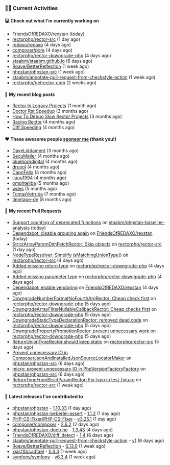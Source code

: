 ### 👨‍💻 Current Activities


#### 💻 Check out what I'm currently working on

- [FriendsOfREDAXO/rexstan](https://github.com/FriendsOfREDAXO/rexstan) (today)
- [rectorphp/rector-src](https://github.com/rectorphp/rector-src) (1 day ago)
- [redaxo/redaxo](https://github.com/redaxo/redaxo) (4 days ago)
- [composer/pcre](https://github.com/composer/pcre) (4 days ago)
- [rectorphp/rector-downgrade-php](https://github.com/rectorphp/rector-downgrade-php) (4 days ago)
- [staabm/staabm.github.io](https://github.com/staabm/staabm.github.io) (6 days ago)
- [Roave/BetterReflection](https://github.com/Roave/BetterReflection) (1 week ago)
- [phpstan/phpstan-src](https://github.com/phpstan/phpstan-src) (1 week ago)
- [staabm/annotate-pull-request-from-checkstyle-action](https://github.com/staabm/annotate-pull-request-from-checkstyle-action) (1 week ago)
- [rectorphp/getrector-com](https://github.com/rectorphp/getrector-com) (2 weeks ago)


#### 📜 My recent blog posts

- [Rector In Legacy Projects](https://staabm.github.io/2023/07/23/rector-in-legacy-projects.html) (1 month ago)
- [Doctor Rst Speedup](https://staabm.github.io/2023/05/18/doctor-rst-speedup.html) (3 months ago)
- [How To Debug Slow Rector Projects](https://staabm.github.io/2023/05/10/how-to-debug-slow-rector-projects.html) (3 months ago)
- [Racing Rector](https://staabm.github.io/2023/05/06/racing-rector.html) (4 months ago)
- [Diff Speeding](https://staabm.github.io/2023/05/01/diff-speeding.html) (4 months ago)


#### ❤️ These awesome people [sponsor me](https://github.com/sponsors/staabm) (thank you!)

- [DaveLiddament](https://github.com/DaveLiddament) (3 months ago)
- [SecuMailer](https://github.com/SecuMailer) (4 months ago)
- [bluehorndigital](https://github.com/bluehorndigital) (4 months ago)
- [drupol](https://github.com/drupol) (4 months ago)
- [CapnFelix](https://github.com/CapnFelix) (4 months ago)
- [iluuu1994](https://github.com/iluuu1994) (4 months ago)
- [omphteliba](https://github.com/omphteliba) (5 months ago)
- [wdes](https://github.com/wdes) (5 months ago)
- [TomasVotruba](https://github.com/TomasVotruba) (7 months ago)
- [timetape-de](https://github.com/timetape-de) (8 months ago)


#### 🔨 My recent Pull Requests

- [Support counting of deprecated functions](https://github.com/staabm/phpstan-baseline-analysis/pull/132) on [staabm/phpstan-baseline-analysis](https://github.com/staabm/phpstan-baseline-analysis) (today)
- [Dependabot: disable grouping again](https://github.com/FriendsOfREDAXO/rexstan/pull/570) on [FriendsOfREDAXO/rexstan](https://github.com/FriendsOfREDAXO/rexstan) (today)
- [StrictArrayParamDimFetchRector: Skip objects](https://github.com/rectorphp/rector-src/pull/4907) on [rectorphp/rector-src](https://github.com/rectorphp/rector-src) (1 day ago)
- [NodeTypeResolver: Simplify isMatchingUnionType()](https://github.com/rectorphp/rector-src/pull/4895) on [rectorphp/rector-src](https://github.com/rectorphp/rector-src) (4 days ago)
- [Added missing return type](https://github.com/rectorphp/rector-downgrade-php/pull/189) on [rectorphp/rector-downgrade-php](https://github.com/rectorphp/rector-downgrade-php) (4 days ago)
- [Added missing parameter type](https://github.com/rectorphp/rector-downgrade-php/pull/188) on [rectorphp/rector-downgrade-php](https://github.com/rectorphp/rector-downgrade-php) (4 days ago)
- [Dependabot: enable vendoring](https://github.com/FriendsOfREDAXO/rexstan/pull/568) on [FriendsOfREDAXO/rexstan](https://github.com/FriendsOfREDAXO/rexstan) (4 days ago)
- [DowngradeNumberFormatNoFourthArgRector: Cheap check first](https://github.com/rectorphp/rector-downgrade-php/pull/181) on [rectorphp/rector-downgrade-php](https://github.com/rectorphp/rector-downgrade-php) (5 days ago)
- [DowngradeArrayFilterNullableCallbackRector: Cheap checks first](https://github.com/rectorphp/rector-downgrade-php/pull/180) on [rectorphp/rector-downgrade-php](https://github.com/rectorphp/rector-downgrade-php) (5 days ago)
- [DowngradeStaticTypeDeclarationRector: removed dead code](https://github.com/rectorphp/rector-downgrade-php/pull/179) on [rectorphp/rector-downgrade-php](https://github.com/rectorphp/rector-downgrade-php) (5 days ago)
- [DowngradePropertyPromotionRector: prevent unnecessary work](https://github.com/rectorphp/rector-downgrade-php/pull/178) on [rectorphp/rector-downgrade-php](https://github.com/rectorphp/rector-downgrade-php) (5 days ago)
- [ReturnUnionTypeRector should keep static](https://github.com/rectorphp/rector-src/pull/4889) on [rectorphp/rector-src](https://github.com/rectorphp/rector-src) (5 days ago)
- [Prevent unnecessary IO in ComposerJsonAndInstalledJsonSourceLocatorMaker](https://github.com/phpstan/phpstan-src/pull/2596) on [phpstan/phpstan-src](https://github.com/phpstan/phpstan-src) (6 days ago)
- [micro: prevent unnecessary IO in PhpVersionFactoryFactory](https://github.com/phpstan/phpstan-src/pull/2594) on [phpstan/phpstan-src](https://github.com/phpstan/phpstan-src) (6 days ago)
- [ReturnTypeFromStrictParamRector: Fix typo in test-fixture](https://github.com/rectorphp/rector-src/pull/4879) on [rectorphp/rector-src](https://github.com/rectorphp/rector-src) (1 week ago)


#### 🔭 Latest releases I've contributed to

- [phpstan/phpstan](https://github.com/phpstan/phpstan) - [1.10.33](https://github.com/phpstan/phpstan/releases/tag/1.10.33) (1 day ago)
- [phpstan/phpstan-beberlei-assert](https://github.com/phpstan/phpstan-beberlei-assert) - [1.1.2](https://github.com/phpstan/phpstan-beberlei-assert/releases/tag/1.1.2) (1 day ago)
- [PHP-CS-Fixer/PHP-CS-Fixer](https://github.com/PHP-CS-Fixer/PHP-CS-Fixer) - [v3.25.1](https://github.com/PHP-CS-Fixer/PHP-CS-Fixer/releases/tag/v3.25.1) (1 day ago)
- [composer/composer](https://github.com/composer/composer) - [2.6.2](https://github.com/composer/composer/releases/tag/2.6.2) (2 days ago)
- [phpstan/phpstan-doctrine](https://github.com/phpstan/phpstan-doctrine) - [1.3.43](https://github.com/phpstan/phpstan-doctrine/releases/tag/1.3.43) (4 days ago)
- [FriendsOfREDAXO/diff_detect](https://github.com/FriendsOfREDAXO/diff_detect) - [1.4](https://github.com/FriendsOfREDAXO/diff_detect/releases/tag/1.4) (6 days ago)
- [staabm/annotate-pull-request-from-checkstyle-action](https://github.com/staabm/annotate-pull-request-from-checkstyle-action) - [v1](https://github.com/staabm/annotate-pull-request-from-checkstyle-action/releases/tag/v1) (6 days ago)
- [Roave/BetterReflection](https://github.com/Roave/BetterReflection) - [6.13.0](https://github.com/Roave/BetterReflection/releases/tag/6.13.0) (1 week ago)
- [xsist10/cadfael](https://github.com/xsist10/cadfael) - [0.3.3](https://github.com/xsist10/cadfael/releases/tag/0.3.3) (1 week ago)
- [symfony/symfony](https://github.com/symfony/symfony) - [v6.3.4](https://github.com/symfony/symfony/releases/tag/v6.3.4) (1 week ago)
